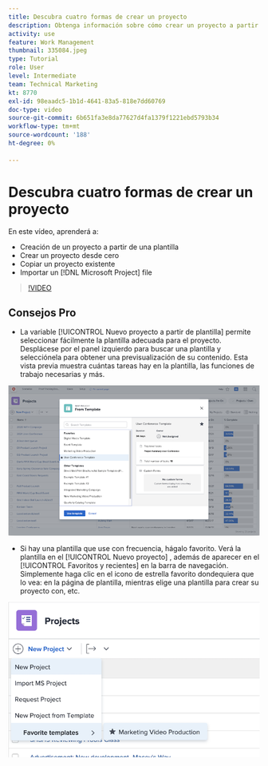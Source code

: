 ```yaml
---
title: Descubra cuatro formas de crear un proyecto
description: Obtenga información sobre cómo crear un proyecto a partir de una plantilla, crear un proyecto desde cero, copiar un proyecto existente o importar un [!DNL Microsoft Project] archivo.
activity: use
feature: Work Management
thumbnail: 335084.jpeg
type: Tutorial
role: User
level: Intermediate
team: Technical Marketing
kt: 8770
exl-id: 98eaadc5-1b1d-4641-83a5-818e7dd60769
doc-type: video
source-git-commit: 6b651fa3e8da77627d4fa1379f1221ebd5793b34
workflow-type: tm+mt
source-wordcount: '188'
ht-degree: 0%

---
```


# Descubra cuatro formas de crear un proyecto

En este vídeo, aprenderá a:

* Creación de un proyecto a partir de una plantilla
* Crear un proyecto desde cero
* Copiar un proyecto existente
* Importar un [!DNL Microsoft Project] file

>[!VIDEO](https://video.tv.adobe.com/v/335084/?quality=12&learn=on)

## Consejos Pro

* La variable [!UICONTROL Nuevo proyecto a partir de plantilla] permite seleccionar fácilmente la plantilla adecuada para el proyecto. Desplácese por el panel izquierdo para buscar una plantilla y selecciónela para obtener una previsualización de su contenido. Esta vista previa muestra cuántas tareas hay en la plantilla, las funciones de trabajo necesarias y más.

![[!UICONTROL Nuevo proyecto a partir de plantilla] window](assets/planner-fund-new-project-from-template-window.png)

* Si hay una plantilla que use con frecuencia, hágalo favorito. Verá la plantilla en el [!UICONTROL Nuevo proyecto] , además de aparecer en el [!UICONTROL Favoritos y recientes] en la barra de navegación. Simplemente haga clic en el icono de estrella favorito dondequiera que lo vea: en la página de plantilla, mientras elige una plantilla para crear su proyecto con, etc.

![[!UICONTROL Plantillas favoritas] lista bajo [!UICONTROL Nuevo proyecto] botón](assets/planner-fund-template-favorites.png)

<!---
learn more:
create a project using a template
create a project
copy a project
import a project from Microsoft Project
--->
